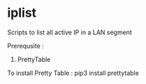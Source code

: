 # iplist
Scripts to list all active IP in a LAN segment

Prerequsite : 
 1. PrettyTable

To install Pretty Table :
  pip3 install prettytable

